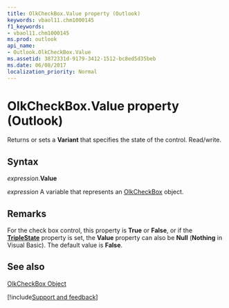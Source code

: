 ```yaml
---
title: OlkCheckBox.Value property (Outlook)
keywords: vbaol11.chm1000145
f1_keywords:
- vbaol11.chm1000145
ms.prod: outlook
api_name:
- Outlook.OlkCheckBox.Value
ms.assetid: 3872331d-9179-3412-1512-bc8ed5d35beb
ms.date: 06/08/2017
localization_priority: Normal
---
```



# OlkCheckBox.Value property (Outlook)

Returns or sets a **Variant** that specifies the state of the control. Read/write.


## Syntax

_expression_.**Value**

_expression_ A variable that represents an [OlkCheckBox](Outlook.OlkCheckBox.md) object.


## Remarks

For the check box control, this property is **True** or **False**, or if the **[TripleState](Outlook.OlkCheckBox.TripleState.md)** property is set, the **Value** property can also be **Null** (**Nothing** in Visual Basic). The default value is **False**.


## See also


[OlkCheckBox Object](Outlook.OlkCheckBox.md)

[!include[Support and feedback](~/includes/feedback-boilerplate.md)]
